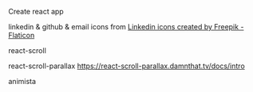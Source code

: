 Create react app

linkedin & github & email icons from <a href="https://www.flaticon.com/free-icons/linkedin" title="linkedin icons">Linkedin icons created by Freepik - Flaticon</a>

react-scroll

react-scroll-parallax
https://react-scroll-parallax.damnthat.tv/docs/intro

animista
